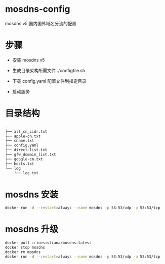 # mosdns-config
mosdns v5 国内国外域名分流的配置

# 步骤
- 安装 mosdns v5

- 生成目录架构所需文件 ./configfile.sh

- 下载 config.yaml 配置文件到指定目录

- 启动服务

# 目录结构

```bash
.
├── all_cn_cidr.txt
├── apple-cn.txt
├── cname.txt
├── config.yaml
├── direct-list.txt
├── gfw_domain_list.txt
├── google-cn.txt
├── hosts.txt
└── log
    └── log.txt
```

# mosdns 安装
```bash
docker run -d --restart=always --name mosdns -p 53:53/udp -p 53:53/tcp -v /etc/mosdns:/etc/mosdns irinesistiana/mosdns:latest
```

# mosdns 升级
```bash
docker pull irinesistiana/mosdns:latest
docker stop mosdns
docker rm mosdns
docker run -d --restart=always --name mosdns -p 53:53/udp -p 53:53/tcp -v /etc/mosdns:/etc/mosdns irinesistiana/mosdns:latest
```
